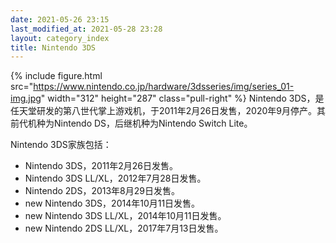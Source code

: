 ```yaml
---
date: 2021-05-26 23:15
last_modified_at: 2021-05-28 23:28
layout: category_index
title: Nintendo 3DS
---
```

{% include figure.html src="https://www.nintendo.co.jp/hardware/3dsseries/img/series_01-img.jpg" width="312" height="287" class="pull-right" %}
Nintendo 3DS，是任天堂研发的第八世代掌上游戏机，于2011年2月26日发售，2020年9月停产。其前代机种为Nintendo DS，后继机种为Nintendo Switch Lite。

Nintendo 3DS家族包括：

- Nintendo 3DS，2011年2月26日发售。
- Nintendo 3DS LL/XL，2012年7月28日发售。
- Nintendo 2DS，2013年8月29日发售。
- new Nintendo 3DS，2014年10月11日发售。
- new Nintendo 3DS LL/XL，2014年10月11日发售。
- new Nintendo 2DS LL/XL，2017年7月13日发售。